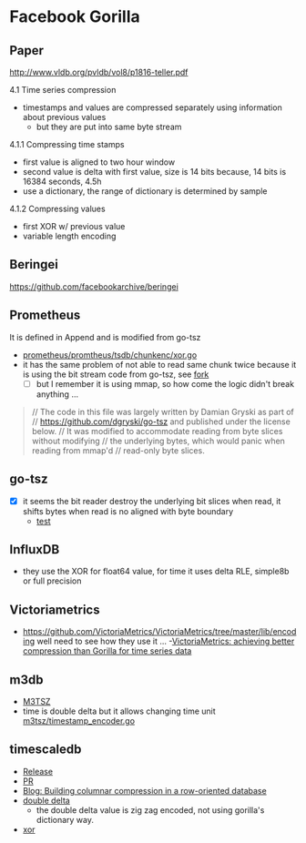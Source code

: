 # Facebook Gorilla

## Paper

http://www.vldb.org/pvldb/vol8/p1816-teller.pdf

4.1 Time series compression

- timestamps and values are compressed separately using information about previous values
  - but they are put into same byte stream

4.1.1 Compressing time stamps 

- first value is aligned to two hour window
- second value is delta with first value, size is 14 bits because, 14 bits is 16384 seconds, 4.5h
- use a dictionary, the range of dictionary is determined by sample

4.1.2 Compressing values

- first XOR w/ previous value
- variable length encoding
 
## Beringei

https://github.com/facebookarchive/beringei

## Prometheus

It is defined in Append and is modified from go-tsz

- [prometheus/promtheus/tsdb/chunkenc/xor.go](https://github.com/prometheus/prometheus/blob/7cf09b0395125280eb3e2d44b603349aeecacec1/tsdb/chunkenc/xor.go#L137)
- it has the same problem of not able to read same chunk twice because it is using the bit stream code from go-tsz, see [fork](https://github.com/at15/prometheus/commit/018948da1dbf8533fd63328744ac55e2e3dbce3c)
  - [ ] but I remember it is using mmap, so how come the logic didn't break anything ...

> // The code in this file was largely written by Damian Gryski as part of
  // https://github.com/dgryski/go-tsz and published under the license below.
  // It was modified to accommodate reading from byte slices without modifying
  // the underlying bytes, which would panic when reading from mmap'd
  // read-only byte slices.

## go-tsz

- [x] it seems the bit reader destroy the underlying bit slices when read, it shifts bytes when read is no aligned with byte boundary
  - [test](https://github.com/at15/go-tsz/commit/c469915e5694a0541965f396edc14e6a88bc9bb7)
  
## InfluxDB

- they use the XOR for float64 value, for time it uses delta RLE, simple8b or full precision

## Victoriametrics

- https://github.com/VictoriaMetrics/VictoriaMetrics/tree/master/lib/encoding well need to see how they use it ...
 -[VictoriaMetrics: achieving better compression than Gorilla for time series data](https://medium.com/faun/victoriametrics-achieving-better-compression-for-time-series-data-than-gorilla-317bc1f95932)

## m3db

- [M3TSZ](https://github.com/m3db/m3/blob/b27738bb35578fff396a67dfc2797f972f203e5f/docs/m3db/architecture/engine.md#time-series-compression-m3tsz)
- time is double delta but it allows changing time unit [m3tsz/timestamp_encoder.go](https://github.com/m3db/m3/blob/master/src/dbnode/encoding/m3tsz/timestamp_encoder.go)

## timescaledb

- [Release](https://github.com/timescale/timescaledb/releases/tag/1.5.0)
- [PR](https://github.com/timescale/timescaledb/pull/1434)
- [Blog: Building columnar compression in a row-oriented database](https://blog.timescale.com/blog/building-columnar-compression-in-a-row-oriented-database/)
- [double delta](https://github.com/timescale/timescaledb/blob/master/tsl/src/compression/deltadelta.c#L371)
  - the double delta value is zig zag encoded, not using gorilla's dictionary way.
- [xor](https://github.com/timescale/timescaledb/blob/master/tsl/src/compression/gorilla.c#L394)